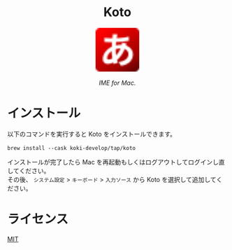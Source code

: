 <h1 align="center">Koto</h1>

<p align="center">
  <img src="./Koto/Resources/ja.svg" width="100px">
</p>

<p align="center">
  <i>IME for Mac.</i>
</p>

# インストール

以下のコマンドを実行すると Koto をインストールできます。

```console
brew install --cask koki-develop/tap/koto
```

インストールが完了したら Mac を再起動もしくはログアウトしてログインし直してください。  
その後、 `システム設定` > `キーボード` > `入力ソース` から Koto を選択して追加してください。

# ライセンス

[MIT](./LICENSE)
